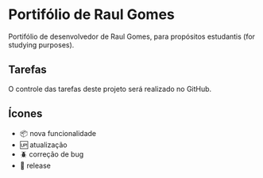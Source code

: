 # Portifólio de Raul Gomes

Portifólio de desenvolvedor de Raul Gomes, para propósitos estudantis (for studying purposes).

## Tarefas

O controle das tarefas deste projeto será realizado no GitHub.

## Ícones

- :package: nova funcionalidade<br/>
- :up: atualização<br/>
- :beetle: correção de bug<br/>
- :crossed_flags: release<br/>